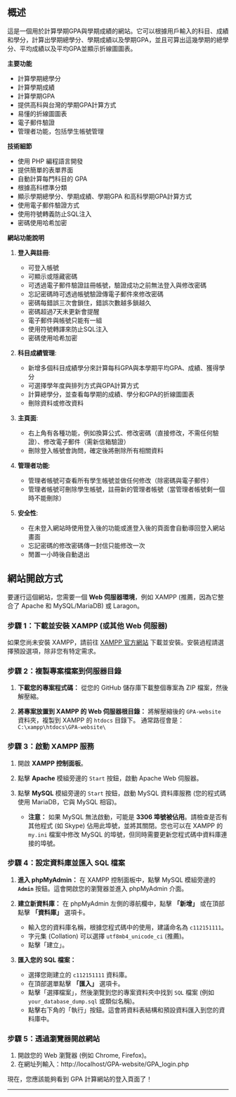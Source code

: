 ## 概述

這是一個用於計算學期GPA與學期成績的網站。它可以根據用戶輸入的科目、成績和學分，計算出學期總學分、學期成績以及學期GPA，並且可算出這幾學期的總學分、平均成績以及平均GPA並顯示折線圖圖表。

**主要功能**

* 計算學期總學分
* 計算學期成績
* 計算學期GPA
* 提供高科與台灣的學期GPA計算方式
* 易懂的折線圖圖表
* 電子郵件驗證
* 管理者功能，包括學生帳號管理

**技術細節**

* 使用 PHP 編程語言開發
* 提供簡單的表單界面
* 自動計算每門科目的 GPA
* 根據高科標準分類
* 顯示學期總學分、學期成績、學期GPA 和高科學期GPA計算方式
* 使用電子郵件驗證方式
* 使用符號轉義防止SQL注入
* 密碼使用哈希加密

**網站功能說明**

1. **登入與註冊**:
    - 可登入帳號
    - 可顯示或隱藏密碼
    - 可透過電子郵件驗證註冊帳號，驗證成功之前無法登入與修改密碼
    - 忘記密碼時可透過帳號驗證傳電子郵件來修改密碼
    - 密碼每錯誤三次會鎖住，錯誤次數越多鎖越久
    - 密碼超過7天未更新會提醒
    - 電子郵件與帳號只能有一組
    - 使用符號轉譯來防止SQL注入
    - 密碼使用哈希加密

2. **科目成績管理**:
    - 新增多個科目成績學分來計算每科GPA與本學期平均GPA、成績、獲得學分
    - 可選擇學年度與排列方式與GPA計算方式
    - 計算總學分，並查看每學期的成績、學分和GPA的折線圖圖表
    - 刪除資料或修改資料

3. **主頁面**:
    - 右上角有各種功能，例如換算公式、修改密碼（直接修改，不需任何驗證）、修改電子郵件（需新信箱驗證）
    - 刪除登入帳號會詢問，確定後將刪除所有相關資料

4. **管理者功能**:
    - 管理者帳號可查看所有學生帳號並做任何修改（除密碼與電子郵件）
    - 管理者帳號可刪除學生帳號，註冊新的管理者帳號（當管理者帳號剩一個時不能刪除）

5. **安全性**:
    - 在未登入網站時使用登入後的功能或進登入後的頁面會自動導回登入網站畫面
    - 忘記密碼的修改密碼傳一封信只能修改一次
    - 閒置一小時後自動退出

## 網站開啟方式

要運行這個網站，您需要一個 **Web 伺服器環境**，例如 XAMPP (推薦，因為它整合了 Apache 和 MySQL/MariaDB) 或 Laragon。

### 步驟 1：下載並安裝 XAMPP (或其他 Web 伺服器)

如果您尚未安裝 XAMPP，請前往 [XAMPP 官方網站](https://www.apachefriends.org/index.html) 下載並安裝。安裝過程請選擇預設選項，除非您有特定需求。

### 步驟 2：複製專案檔案到伺服器目錄

1.  **下載您的專案程式碼：**
    從您的 GitHub 儲存庫下載整個專案為 ZIP 檔案，然後解壓縮。

2.  **將專案放置到 XAMPP 的 Web 伺服器根目錄：**
    將解壓縮後的 `GPA-website` 資料夾，複製到 XAMPP 的 `htdocs` 目錄下。
    通常路徑會是：`C:\xampp\htdocs\GPA-website\`

### 步驟 3：啟動 XAMPP 服務

1.  開啟 **XAMPP 控制面板**。

2.  點擊 **Apache** 模組旁邊的 `Start` 按鈕，啟動 Apache Web 伺服器。

3.  點擊 **MySQL** 模組旁邊的 `Start` 按鈕，啟動 MySQL 資料庫服務 (您的程式碼使用 MariaDB，它與 MySQL 相容)。

      * **注意：** 如果 MySQL 無法啟動，可能是 **3306 埠號被佔用**。請檢查是否有其他程式 (如 Skype) 佔用此埠號，並將其關閉。您也可以在 XAMPP 的 `my.ini` 檔案中修改 MySQL 的埠號，但同時需要更新您程式碼中資料庫連接的埠號。

### 步驟 4：設定資料庫並匯入 SQL 檔案

1.  **進入 phpMyAdmin：**
    在 XAMPP 控制面板中，點擊 MySQL 模組旁邊的 **`Admin`** 按鈕。這會開啟您的瀏覽器並進入 phpMyAdmin 介面。

2.  **建立新資料庫：**
    在 phpMyAdmin 左側的導航欄中，點擊 **「新增」** 或在頂部點擊 **「資料庫」** 選項卡。

      * 輸入您的資料庫名稱，根據您程式碼中的使用，建議命名為 `c112151111`。
      * 字元集 (Collation) 可以選擇 `utf8mb4_unicode_ci` (推薦)。
      * 點擊「建立」。

3.  **匯入您的 SQL 檔案：**

      * 選擇您剛建立的 `c112151111` 資料庫。
      * 在頂部選單點擊 **「匯入」** 選項卡。
      * 點擊「選擇檔案」，然後瀏覽到您的專案資料夾中找到 `SQL` 檔案 (例如 `your_database_dump.sql` 或類似名稱)。
      * 點擊右下角的「執行」按鈕。這會將資料表結構和預設資料匯入到您的資料庫中。

### 步驟 5：透過瀏覽器開啟網站

1.  開啟您的 Web 瀏覽器 (例如 Chrome, Firefox)。
2.  在網址列輸入：http://localhost/GPA-website/GPA_login.php

現在，您應該能夠看到 GPA 計算網站的登入頁面了！

-----
